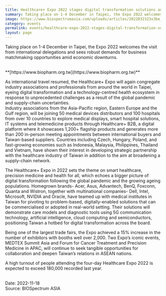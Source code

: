 ```yaml
---
title: Healthcare+ Expo 2022 stages digital transformation solutions and expands supply-demand footprint across markets
summary: Taking place on 1-4 December in Taipei, the Expo 2022 welcomes the visit from international delegations and sees robust demands for business matchmaking opportunities amid economic downturns.
image: https://www.biospectrumasia.com/uploads/articles/2022032323x3be_copy-21459.jpg
category: events
permalink: events/healthcare-expo-2022-stages-digital-transformation-solutions-and-expands-supply-demand-footprint-across-markets/
layout: page
---
```

Taking place on 1-4 December in Taipei, the Expo 2022 welcomes the visit from international delegations and sees robust demands for business matchmaking opportunities amid economic downturns.

<br/>
**[https://www.biopharm.org.tw](https://www.biopharm.org.tw)**
<br/>

As international travel resumed, the Healthcare+ Expo will again congregate industry associations and professionals from around the world in Taipei, eyeing digital transformation and a technology-centred health ecosystem in response to unprecedented challenges as a result of the global pandemic and supply-chain uncertainties.      
Industry associations from the Asia-Pacific region, Eastern Europe and the Gulf region, will be joining 50 medical devices distributors and 100 hospitals from over 10 countries to explore medical displays, smart hospital solutions, IT systems and telemedicine products through Healthcare+ B2B, a digital platform where it showcases 1,200+ flagship products and generates more than 200 in-person meeting appointments between international buyers and Taiwan-based suppliers. Countries including Czech, Hungary, Poland, and fast-growing economies such as  Indonesia, Malaysia, Philippines, Thailand and Vietnam, have shown their interest in developing strategic partnership with the healthcare industry of Taiwan in addition to the aim at broadening a supply-chain network. 

The Healthcare+ Expo in 2022 sets the theme on smart healthcare, precision medicine and health for all, which echoes a bigger picture of digital transformation following the global pandemic and the growing ageing populations. Homegrown brands- Acer, Asus, Advantech, BenQ, Foxconn, Quanta and Wistron, together with multinational companies- Dell, Intel, Microsoft, NVIDIA and Oracle, have teamed up with medical institutes in Taiwan for pivoting to problem-based, digitally-enabled solutions that can be commercialised or adopted in real-world setting. Their solutions will demonstrate care models and diagnostic tools using 5G communication technology, artificial intelligence, cloud computing and semiconductors, positioning Taiwan  a hotbed for digital transformation across the board.

Being one of the largest trade fairs, the Expo achieved a 15% increase in the number of exhibitors with booths well over 2,000. Two Expo’s iconic events, MEDTEX Summit Asia and Forum for Cancer Treatment and Precision Medicine in APAC, will continue to seek tangible opportunities for collaboration and deepen Taiwan’s relations in ASEAN nations. 

A high turnout of people attending the four-day Healthcare Expo 2022 is expected to exceed 180,000 recorded last year.

<br/>
Date: 2022-11-18
<br/>
Source: BIOSpectrum ASIA
